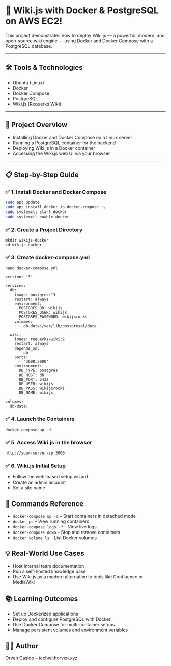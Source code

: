 # 🐋 Wiki.js with Docker & PostgreSQL on AWS EC2!

This project demonstrates how to deploy Wiki.js — a powerful, modern, and open-source wiki engine — using Docker and Docker Compose with a PostgreSQL database.

---

## 🛠 Tools & Technologies

- Ubuntu (Linux)
- Docker
- Docker Compose
- PostgreSQL
- Wiki.js (Requarks Wiki)

---

## 🚀 Project Overview

- Installing Docker and Docker Compose on a Linux server
- Running a PostgreSQL container for the backend
- Deploying Wiki.js in a Docker container
- Accessing the Wiki.js web UI via your browser

---

## 📋 Step-by-Step Guide

### ✅ 1. Install Docker and Docker Compose
```bash
sudo apt update
sudo apt install docker.io docker-compose -y
sudo systemctl start docker
sudo systemctl enable docker
```

### ✅ 2. Create a Project Directory
```
mkdir wikijs-docker
cd wikijs-docker
```

### ✅ 3. Create docker-compose.yml
```
nano docker-compose.yml
```

```
version: '3'

services:
  db:
    image: postgres:13
    restart: always
    environment:
      POSTGRES_DB: wikijs
      POSTGRES_USER: wikijs
      POSTGRES_PASSWORD: wikijsrocks
    volumes:
      - db-data:/var/lib/postgresql/data

  wiki:
    image: requarks/wiki:2
    restart: always
    depends_on:
      - db
    ports:
      - "3000:3000"
    environment:
      DB_TYPE: postgres
      DB_HOST: db
      DB_PORT: 5432
      DB_USER: wikijs
      DB_PASS: wikijsrocks
      DB_NAME: wikijs

volumes:
  db-data:
```

### ✅ 4. Launch the Containers
```
docker-compose up -d
```

### ✅ 5. Access Wiki.js in the browser
```
http://your-server-ip:3000
```

### ✅ 6. Wiki.js Initial Setup
- Follow the web-based setup wizard
- Create an admin account
- Set a site name


## 📎 Commands Reference
- `docker-compose up -d` – Start containers in detached mode
- `docker ps` – View running containers
- `docker-compose logs -f` – View live logs
- `docker-compose down` – Stop and remove containers
- `docker volume ls` – List Docker volumes

## 💡 Real-World Use Cases
- Host internal team documentation
- Run a self-hosted knowledge base
- Use Wiki.js as a modern alternative to tools like Confluence or MediaWiki

## 📚 Learning Outcomes
- Set up Dockerized applications
- Deploy and configure PostgreSQL with Docker
- Use Docker Compose for multi-container setups
- Manage persistent volumes and environment variables

## 🧑‍💻 Author
Orven Casido – techwithorven.xyz
